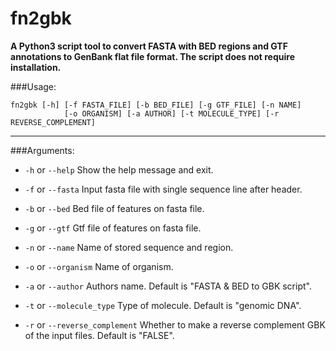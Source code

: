 # fn2gbk
**A Python3 script tool to convert FASTA with BED regions and GTF annotations to GenBank flat file format.
The script does not require installation.**

###Usage: 

```python3
fn2gbk [-h] [-f FASTA_FILE] [-b BED_FILE] [-g GTF_FILE] [-n NAME] 
            [-o ORGANISM] [-a AUTHOR] [-t MOLECULE_TYPE] [-r REVERSE_COMPLEMENT]
```

---

###Arguments:

+  `-h` or `--help`  Show the help message and exit.
 
+  `-f` or `--fasta`               Input fasta file with single sequence line after header.
                        
+  `-b` or `--bed`                 Bed file of features on fasta file.
  
+  `-g` or `--gtf`                 Gtf file of features on fasta file.
  
+  `-n` or `--name`                Name of stored sequence and region.
  
+  `-o` or `--organism`             Name of organism.
 
+  `-a` or `--author`               Authors name. Default is "FASTA & BED to GBK script".
 
+  `-t` or `--molecule_type`       Type of molecule. Default is "genomic DNA".
  
+  `-r` or `--reverse_complement`  Whether to make a reverse complement GBK of the input files. Default is "FALSE".
